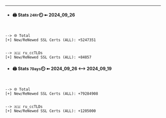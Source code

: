 

---
- #### 🖨️ **Stats** `24Hr`⏲️ ➼ 2024_09_26
```console


--> 🌐 Total
[+] New/ReNewed SSL Certs (ALL): +5247351


--> 🇷🇺 ru_ccTLDs
[+] New/ReNewed SSL Certs (ALL): +84857

```

- #### 🖨️ **Stats** `7Days`⏲️ ➼ 2024_09_26 <--> 2024_09_19
```console


--> 🌐 Total
[+] New/ReNewed SSL Certs (ALL): +79284908


--> 🇷🇺 ru_ccTLDs
[+] New/ReNewed SSL Certs (ALL): +1205000

```

